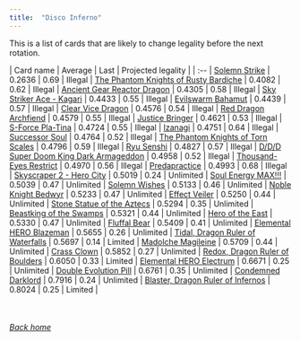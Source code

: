 ```yaml
---
title:  "Disco Inferno"
---
```


This is a list of cards that are likely to change legality before the next rotation.

| Card name | Average | Last | Projected legality |
| :-- |
[Solemn Strike](https://db.ygoprodeck.com/card/?search=Solemn%20Strike) | 0.2636 | 0.69 | Illegal |
[The Phantom Knights of Rusty Bardiche](https://db.ygoprodeck.com/card/?search=The%20Phantom%20Knights%20of%20Rusty%20Bardiche) | 0.4082 | 0.62 | Illegal |
[Ancient Gear Reactor Dragon](https://db.ygoprodeck.com/card/?search=Ancient%20Gear%20Reactor%20Dragon) | 0.4305 | 0.58 | Illegal |
[Sky Striker Ace - Kagari](https://db.ygoprodeck.com/card/?search=Sky%20Striker%20Ace%20-%20Kagari) | 0.4433 | 0.55 | Illegal |
[Evilswarm Bahamut](https://db.ygoprodeck.com/card/?search=Evilswarm%20Bahamut) | 0.4439 | 0.57 | Illegal |
[Clear Vice Dragon](https://db.ygoprodeck.com/card/?search=Clear%20Vice%20Dragon) | 0.4576 | 0.54 | Illegal |
[Red Dragon Archfiend](https://db.ygoprodeck.com/card/?search=Red%20Dragon%20Archfiend) | 0.4579 | 0.55 | Illegal |
[Justice Bringer](https://db.ygoprodeck.com/card/?search=Justice%20Bringer) | 0.4621 | 0.53 | Illegal |
[S-Force Pla-Tina](https://db.ygoprodeck.com/card/?search=S-Force%20Pla-Tina) | 0.4724 | 0.55 | Illegal |
[Izanagi](https://db.ygoprodeck.com/card/?search=Izanagi) | 0.4751 | 0.64 | Illegal |
[Successor Soul](https://db.ygoprodeck.com/card/?search=Successor%20Soul) | 0.4764 | 0.52 | Illegal |
[The Phantom Knights of Torn Scales](https://db.ygoprodeck.com/card/?search=The%20Phantom%20Knights%20of%20Torn%20Scales) | 0.4796 | 0.59 | Illegal |
[Ryu Senshi](https://db.ygoprodeck.com/card/?search=Ryu%20Senshi) | 0.4827 | 0.57 | Illegal |
[D/D/D Super Doom King Dark Armageddon](https://db.ygoprodeck.com/card/?search=D/D/D%20Super%20Doom%20King%20Dark%20Armageddon) | 0.4958 | 0.52 | Illegal |
[Thousand-Eyes Restrict](https://db.ygoprodeck.com/card/?search=Thousand-Eyes%20Restrict) | 0.4970 | 0.56 | Illegal |
[Predapractice](https://db.ygoprodeck.com/card/?search=Predapractice) | 0.4993 | 0.68 | Illegal |
[Skyscraper 2 - Hero City](https://db.ygoprodeck.com/card/?search=Skyscraper%202%20-%20Hero%20City) | 0.5019 | 0.24 | Unlimited |
[Soul Energy MAX!!!](https://db.ygoprodeck.com/card/?search=Soul%20Energy%20MAX!!!) | 0.5039 | 0.47 | Unlimited |
[Solemn Wishes](https://db.ygoprodeck.com/card/?search=Solemn%20Wishes) | 0.5133 | 0.46 | Unlimited |
[Noble Knight Bedwyr](https://db.ygoprodeck.com/card/?search=Noble%20Knight%20Bedwyr) | 0.5233 | 0.47 | Unlimited |
[Effect Veiler](https://db.ygoprodeck.com/card/?search=Effect%20Veiler) | 0.5250 | 0.44 | Unlimited |
[Stone Statue of the Aztecs](https://db.ygoprodeck.com/card/?search=Stone%20Statue%20of%20the%20Aztecs) | 0.5294 | 0.35 | Unlimited |
[Beastking of the Swamps](https://db.ygoprodeck.com/card/?search=Beastking%20of%20the%20Swamps) | 0.5321 | 0.44 | Unlimited |
[Hero of the East](https://db.ygoprodeck.com/card/?search=Hero%20of%20the%20East) | 0.5330 | 0.47 | Unlimited |
[Fluffal Bear](https://db.ygoprodeck.com/card/?search=Fluffal%20Bear) | 0.5409 | 0.41 | Unlimited |
[Elemental HERO Blazeman](https://db.ygoprodeck.com/card/?search=Elemental%20HERO%20Blazeman) | 0.5655 | 0.26 | Unlimited |
[Tidal, Dragon Ruler of Waterfalls](https://db.ygoprodeck.com/card/?search=Tidal,%20Dragon%20Ruler%20of%20Waterfalls) | 0.5697 | 0.14 | Limited |
[Madolche Magileine](https://db.ygoprodeck.com/card/?search=Madolche%20Magileine) | 0.5709 | 0.44 | Unlimited |
[Crass Clown](https://db.ygoprodeck.com/card/?search=Crass%20Clown) | 0.5852 | 0.27 | Unlimited |
[Redox, Dragon Ruler of Boulders](https://db.ygoprodeck.com/card/?search=Redox,%20Dragon%20Ruler%20of%20Boulders) | 0.6050 | 0.33 | Limited |
[Elemental HERO Electrum](https://db.ygoprodeck.com/card/?search=Elemental%20HERO%20Electrum) | 0.6671 | 0.25 | Unlimited |
[Double Evolution Pill](https://db.ygoprodeck.com/card/?search=Double%20Evolution%20Pill) | 0.6761 | 0.35 | Unlimited |
[Condemned Darklord](https://db.ygoprodeck.com/card/?search=Condemned%20Darklord) | 0.7916 | 0.24 | Unlimited |
[Blaster, Dragon Ruler of Infernos](https://db.ygoprodeck.com/card/?search=Blaster,%20Dragon%20Ruler%20of%20Infernos) | 0.8024 | 0.25 | Limited |

<br>

###### [Back home](index)